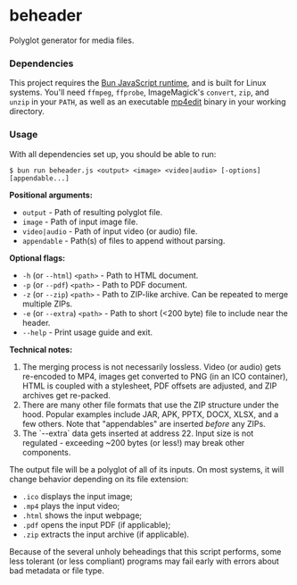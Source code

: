 # beheader
Polyglot generator for media files.

### Dependencies
This project requires the [Bun JavaScript runtime](https://bun.sh/), and is built for Linux systems. You'll need `ffmpeg`, `ffprobe`, ImageMagick's `convert`, `zip`, and `unzip` in your `PATH`, as well as an executable [mp4edit](https://www.bento4.com/) binary in your working directory.

### Usage
With all dependencies set up, you should be able to run:
```
$ bun run beheader.js <output> <image> <video|audio> [-options] [appendable...]
```

**Positional arguments:**
- `output` - Path of resulting polyglot file.
- `image` - Path of input image file.
- `video|audio` - Path of input video (or audio) file.
- `appendable` - Path(s) of files to append without parsing.

**Optional flags:**
- `-h` (or `--html`) `<path>` - Path to HTML document.
- `-p` (or `--pdf`) `<path>` - Path to PDF document.
- `-z` (or `--zip`) `<path>` -  Path to ZIP-like archive. Can be repeated to merge multiple ZIPs.
- `-e` (or `--extra`) `<path>` - Path to short (<200 byte) file to include near the header.
- `--help` - Print usage guide and exit.

**Technical notes:**
1. The merging process is not necessarily lossless. Video (or audio) gets re-encoded to MP4, images get converted to PNG (in an ICO container), HTML is coupled with a stylesheet, PDF offsets are adjusted, and ZIP archives get re-packed.
2. There are many other file formats that use the ZIP structure under the hood. Popular examples include JAR, APK, PPTX, DOCX, XLSX, and a few others. Note that "appendables" are inserted *before* any ZIPs.
3. The \`--extra\` data gets inserted at address 22. Input size is not regulated - exceeding ~200 bytes (or less!) may break other components.

The output file will be a polyglot of all of its inputs. On most systems, it will change behavior depending on its file extension:
- `.ico` displays the input image;
- `.mp4` plays the input video;
- `.html` shows the input webpage;
- `.pdf` opens the input PDF (if applicable);
- `.zip` extracts the input archive (if applicable).

Because of the several unholy beheadings that this script performs, some less tolerant (or less compliant) programs may fail early with errors about bad metadata or file type.
